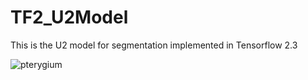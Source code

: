 # TF2_U2Model
This is the U2 model for segmentation implemented in Tensorflow 2.3

![pterygium](https://github.com/soxHenry433/TF2_U2Model/blob/master/Test/Normal_11032117_00551001_0.png "Predicted images")
